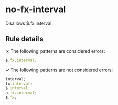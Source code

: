 # no-fx-interval

Disallows $.fx.interval.

## Rule details

✗ The following patterns are considered errors:
```js
$.fx.interval;
```

✓ The following patterns are not considered errors:
```js
interval;
fx.interval;
$.interval;
a.fx.interval;
$.fx;
```
